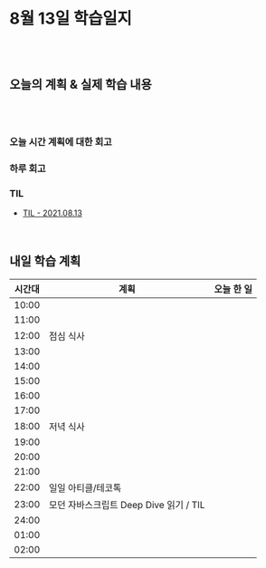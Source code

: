 # 8월 13일 학습일지

<br/>
<br/>

## 오늘의 계획 & 실제 학습 내용

<br/>
<br/>

### 오늘 시간 계획에 대한 회고

### 하루 회고

### TIL

- [TIL - 2021.08.13](https://velog.io/@jjuny546/TIL-2021.08.13)

<br/>

## 내일 학습 계획

| 시간대 | 계획                                   | 오늘 한 일 |
| ------ | -------------------------------------- | ---------- |
| 10:00  |                                        |            |
| 11:00  |                                        |            |
| 12:00  | 점심 식사                              |            |
| 13:00  |                                        |            |
| 14:00  |                                        |            |
| 15:00  |                                        |            |
| 16:00  |                                        |            |
| 17:00  |                                        |            |
| 18:00  | 저녁 식사                              |            |
| 19:00  |                                        |            |
| 20:00  |                                        |            |
| 21:00  |                                        |            |
| 22:00  | 일일 아티클/테코톡                     |            |
| 23:00  | 모던 자바스크립트 Deep Dive 읽기 / TIL |            |
| 24:00  |                                        |            |
| 01:00  |                                        |            |
| 02:00  |                                        |            |
